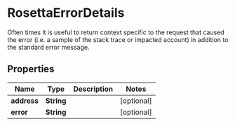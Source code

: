 

# RosettaErrorDetails

Often times it is useful to return context specific to the request that caused the error (i.e. a sample of the stack trace or impacted account) in addition to the standard error message.

## Properties

Name | Type | Description | Notes
------------ | ------------- | ------------- | -------------
**address** | **String** |  |  [optional]
**error** | **String** |  |  [optional]



